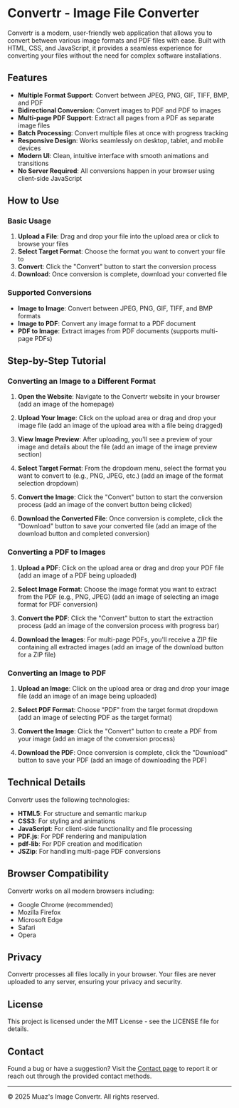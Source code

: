 # Convertr - Image File Converter

Convertr is a modern, user-friendly web application that allows you to convert between various image formats and PDF files with ease. Built with HTML, CSS, and JavaScript, it provides a seamless experience for converting your files without the need for complex software installations.

## Features

- **Multiple Format Support**: Convert between JPEG, PNG, GIF, TIFF, BMP, and PDF
- **Bidirectional Conversion**: Convert images to PDF and PDF to images
- **Multi-page PDF Support**: Extract all pages from a PDF as separate image files
- **Batch Processing**: Convert multiple files at once with progress tracking
- **Responsive Design**: Works seamlessly on desktop, tablet, and mobile devices
- **Modern UI**: Clean, intuitive interface with smooth animations and transitions
- **No Server Required**: All conversions happen in your browser using client-side JavaScript

## How to Use

### Basic Usage

1. **Upload a File**: Drag and drop your file into the upload area or click to browse your files
2. **Select Target Format**: Choose the format you want to convert your file to
3. **Convert**: Click the "Convert" button to start the conversion process
4. **Download**: Once conversion is complete, download your converted file

### Supported Conversions

- **Image to Image**: Convert between JPEG, PNG, GIF, TIFF, and BMP formats
- **Image to PDF**: Convert any image format to a PDF document
- **PDF to Image**: Extract images from PDF documents (supports multi-page PDFs)

## Step-by-Step Tutorial

### Converting an Image to a Different Format

1. **Open the Website**: Navigate to the Convertr website in your browser
   (add an image of the homepage)

2. **Upload Your Image**: Click on the upload area or drag and drop your image file
   (add an image of the upload area with a file being dragged)

3. **View Image Preview**: After uploading, you'll see a preview of your image and details about the file
   (add an image of the image preview section)

4. **Select Target Format**: From the dropdown menu, select the format you want to convert to (e.g., PNG, JPEG, etc.)
   (add an image of the format selection dropdown)

5. **Convert the Image**: Click the "Convert" button to start the conversion process
   (add an image of the convert button being clicked)

6. **Download the Converted File**: Once conversion is complete, click the "Download" button to save your converted file
   (add an image of the download button and completed conversion)

### Converting a PDF to Images

1. **Upload a PDF**: Click on the upload area or drag and drop your PDF file
   (add an image of a PDF being uploaded)

2. **Select Image Format**: Choose the image format you want to extract from the PDF (e.g., PNG, JPEG)
   (add an image of selecting an image format for PDF conversion)

3. **Convert the PDF**: Click the "Convert" button to start the extraction process
   (add an image of the conversion process with progress bar)

4. **Download the Images**: For multi-page PDFs, you'll receive a ZIP file containing all extracted images
   (add an image of the download button for a ZIP file)

### Converting an Image to PDF

1. **Upload an Image**: Click on the upload area or drag and drop your image file
   (add an image of an image being uploaded)

2. **Select PDF Format**: Choose "PDF" from the target format dropdown
   (add an image of selecting PDF as the target format)

3. **Convert the Image**: Click the "Convert" button to create a PDF from your image
   (add an image of the conversion process)

4. **Download the PDF**: Once conversion is complete, click the "Download" button to save your PDF
   (add an image of downloading the PDF)

## Technical Details

Convertr uses the following technologies:

- **HTML5**: For structure and semantic markup
- **CSS3**: For styling and animations
- **JavaScript**: For client-side functionality and file processing
- **PDF.js**: For PDF rendering and manipulation
- **pdf-lib**: For PDF creation and modification
- **JSZip**: For handling multi-page PDF conversions

## Browser Compatibility

Convertr works on all modern browsers including:

- Google Chrome (recommended)
- Mozilla Firefox
- Microsoft Edge
- Safari
- Opera

## Privacy

Convertr processes all files locally in your browser. Your files are never uploaded to any server, ensuring your privacy and security.

## License

This project is licensed under the MIT License - see the LICENSE file for details.

## Contact

Found a bug or have a suggestion? Visit the [Contact page](pages/Bugs.html) to report it or reach out through the provided contact methods.

---

© 2025 Muaz's Image Convertr. All rights reserved. 